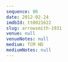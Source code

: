 ```yaml
---
sequence: 86
date: 2012-02-24
imdbId: tt0021622
slug: arrowsmith-1931
venue: null
venueNotes: null
medium: TCM HD
mediumNotes: null
---
```

